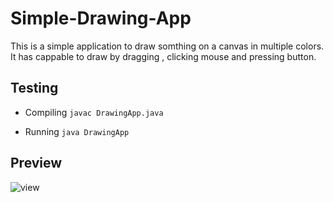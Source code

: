 # Simple-Drawing-App
This is a simple application to draw somthing on a canvas in multiple colors. It has cappable to draw by dragging , clicking mouse and pressing button.

## Testing
- Compiling
      `javac DrawingApp.java` 
  
- Running
      `java DrawingApp`
 
## Preview
  
 ![view](https://user-images.githubusercontent.com/34955038/38658629-8fba2ce6-3e43-11e8-955c-6d5db6c177b0.JPG)
   

